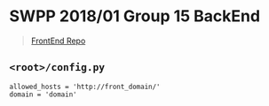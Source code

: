 # SWPP 2018/01 Group 15 BackEnd
> [FrontEnd Repo](https://github.com/JW275/SWPP2018_01_Group15_FrontEnd)

## `<root>/config.py`
```
allowed_hosts = 'http://front_domain/'
domain = 'domain'
```
